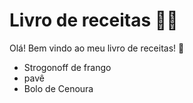 # Livro de receitas :man_cook:

Olá! Bem vindo ao meu livro de receitas! :wave:

- Strogonoff de frango
- pavê
- Bolo de Cenoura